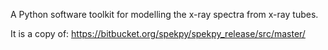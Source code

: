 A Python software toolkit for modelling the x-ray spectra from x-ray tubes.

It is a copy of:
https://bitbucket.org/spekpy/spekpy_release/src/master/
